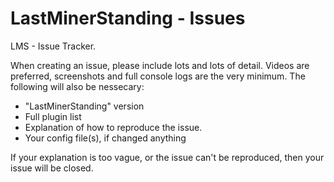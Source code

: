 # LastMinerStanding - Issues
LMS - Issue Tracker. 

When creating an issue, please include lots and lots of detail. Videos are preferred, screenshots and full console logs are the very minimum. The following will also be nessecary:
- "LastMinerStanding" version
- Full plugin list
- Explanation of how to reproduce the issue.
- Your config file(s), if changed anything

If your explanation is too vague, or the issue can't be reproduced, then your issue will be closed.